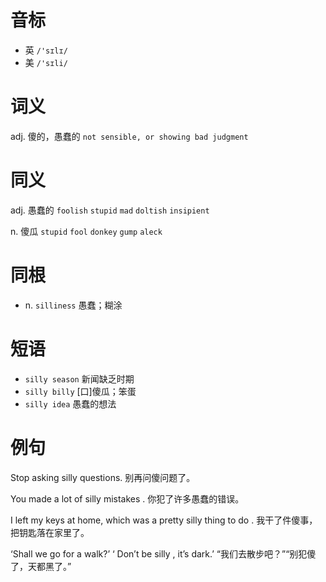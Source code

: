 # 音标

- 英 `/'sɪlɪ/`
- 美 `/'sɪli/`

# 词义

adj. 傻的，愚蠢的
`not sensible, or showing bad judgment`

# 同义

adj. 愚蠢的
`foolish` `stupid` `mad` `doltish` `insipient`

n. 傻瓜
`stupid` `fool` `donkey` `gump` `aleck`

# 同根

- n. `silliness` 愚蠢；糊涂

# 短语

- `silly season` 新闻缺乏时期
- `silly billy` [口]傻瓜；笨蛋
- `silly idea` 愚蠢的想法

# 例句

Stop asking silly questions.
别再问傻问题了。

You made a lot of silly mistakes .
你犯了许多愚蠢的错误。

I left my keys at home, which was a pretty silly thing to do .
我干了件傻事，把钥匙落在家里了。

‘Shall we go for a walk?’ ‘ Don’t be silly , it’s dark.’
“我们去散步吧？”“别犯傻了，天都黑了。”



